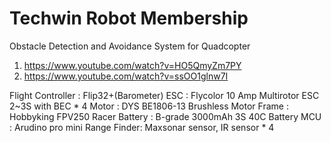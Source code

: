 # Techwin Robot Membership
Obstacle Detection and Avoidance System for Quadcopter

1. https://www.youtube.com/watch?v=HO5QmyZm7PY
2. https://www.youtube.com/watch?v=ssOO1glnw7I

Flight Controller : Flip32+(Barometer)
ESC : Flycolor 10 Amp Multirotor ESC 2~3S with BEC * 4
Motor : DYS BE1806-13 Brushless Motor
Frame : Hobbyking FPV250 Racer
Battery : B-grade 3000mAh 3S 40C Battery
MCU : Arudino pro mini
Range Finder: Maxsonar sensor, IR sensor * 4
